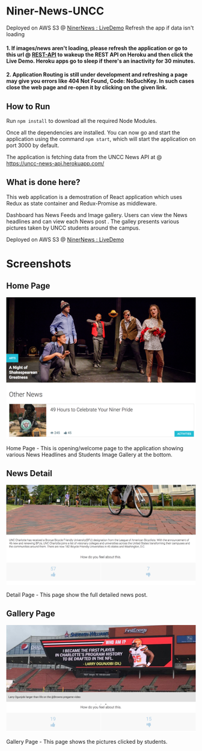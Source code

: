 # Niner-News-UNCC

Deployed on AWS S3 @ [NinerNews : LiveDemo](http://ninernews.s3-website-us-east-1.amazonaws.com)          Refresh the app if data isn't loading


#### 1. If images/news aren't loading, please refresh the application or go to this url @ [REST-API](https://uncc-news-api.herokuapp.com/)  to wakeup the REST API on Heroku and then click the Live Demo. Heroku apps go to sleep if there's an inactivity for 30 minutes.


#### 2. Application Routing is still under development and refreshing a page may give you errors like 404 Not Found, Code: NoSuchKey. In such cases close the web page and re-open it by clicking on the given link.


## How to Run

Run `npm install` to download all the required Node Modules.

Once all the dependencies are installed. You can now go and start the application using the command `npm start`, which will start the application on port 3000 by default.

The application is fetching data from the UNCC News API at  @ https://uncc-news-api.herokuapp.com/

## What is done here?

This web application is a demostration of React application which uses Redux as state container and Redux-Promise as middleware.

Dashboard has News Feeds and Image gallery. Users can view the News headlines and can view each News post . The galley presents various pictures taken by UNCC students around the campus.

Deployed on AWS S3 @ [NinerNews : LiveDemo](http://ninernews.s3-website-us-east-1.amazonaws.com)


# Screenshots

## Home Page
![alt text](screenshots/HomePage.png "Home Page -  This is opening/welcome page to the application")

Home Page -  This is opening/welcome page to the application showing various News Headlines and Students Image Gallery at the bottom.

## News Detail
![alt text](screenshots/NewsDetail.png "News Detail Page -  This page is rendered when user clicks of a headline. This gives more detail abouth the news posted")

Detail Page -  This page show the full detailed news post.

## Gallery Page
![alt text](screenshots/Gallery.png "Home Page -  This page shows various pictures clicked by UNCC students around the campus")

Gallery Page -  This page shows the pictures clicked by students.

